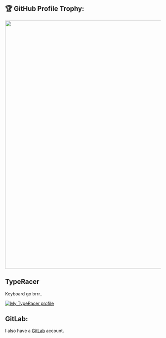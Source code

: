 ## 🏆 GitHub Profile Trophy:
<a href="https://github.com/ryo-ma/github-profile-trophy">
  <img width=800 src="https://github-profile-trophy.vercel.app/?username=JaanJah&column=8&theme=radical&no-frame=true&no-bg=true"/>
</a>

## TypeRacer
Keyboard go brrr..

[![My TypeRacer profile](https://data.typeracer.com/misc/badge?user=jaan3)](https://data.typeracer.com/pit/profile?user=jaan3)

## GitLab:

I also have a [GitLab](https://gitlab.com/JaanJah) account.
